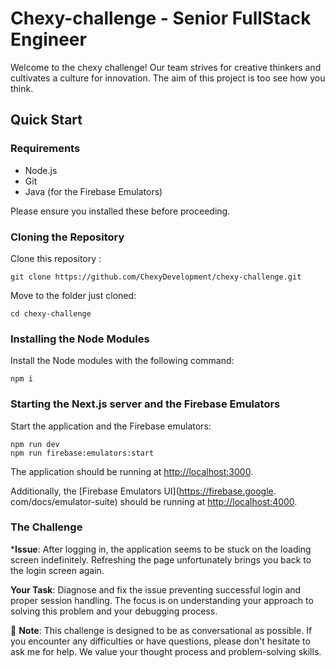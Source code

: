 # Chexy-challenge - Senior FullStack Engineer

Welcome to the chexy challenge! Our team strives for creative thinkers and cultivates a culture for innovation. The aim of this project is too see how you think.

## Quick Start

### Requirements

- Node.js
- Git
- Java (for the Firebase Emulators)

Please ensure you installed these before proceeding.

### Cloning the Repository

Clone this repository :

```
git clone https://github.com/ChexyDevelopment/chexy-challenge.git
```

Move to the folder just cloned:

```
cd chexy-challenge
```


### Installing the Node Modules

Install the Node modules with the following command:

```
npm i
```

### Starting the Next.js server and the Firebase Emulators

Start the application and the Firebase emulators:

```
npm run dev
npm run firebase:emulators:start
```

The application should be running at [http://localhost:3000](http://localhost:3000).

Additionally, the [Firebase Emulators UI](https://firebase.google.
com/docs/emulator-suite) should be running at 
[http://localhost:4000](http://localhost:4000).



### The Challenge
***Issue**: After logging in, the application seems to be stuck on the loading screen indefinitely. Refreshing the page unfortunately brings you back to the login screen again.

**Your Task**: Diagnose and fix the issue preventing successful login and proper session handling. The focus is on understanding your approach to solving this problem and your debugging process.

📝 **Note**: This challenge is designed to be as conversational as possible. If you encounter any difficulties or have questions, please don't hesitate to ask me for help. We value your thought process and problem-solving skills.